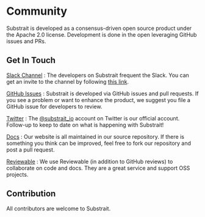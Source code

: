 # Community

Substrait is developed as a consensus-driven open source product under the Apache 2.0
license. Development is done in the open leveraging GitHub issues and PRs.

## Get In Touch

[Slack Channel]({{versions.slackinvitelink}})
: The developers on Substrait frequent the Slack. You can get an
  invite to the channel by following [this link]({{versions.slackinvitelink}}).

[GitHub Issues](https://github.com/substrait-io/substrait/issues)
: Substrait is developed via GitHub issues and pull requests. If you see a problem
  or want to enhance the product, we suggest you file a GitHub issue for developers to
  review.

[Twitter](https://twitter.com/substrait_io)
: The [@substrait_io](https://twitter.com/substrait_io) account on Twitter is our official account. Follow-up to keep
  to date on what is happening with Substrait!

[Docs](https://github.com/substrait-io/substrait/tree/main/site/docs)
: Our website is all maintained in our source repository. If there is something you think
  can be improved, feel free to fork our repository and post a pull request.

[Reviewable](https://reviewable.io/)
: We use Reviewable (in addition to GitHub reviews) to collaborate on code and docs. They are
  a great service and support OSS projects.

## Contribution

All contributors are welcome to Substrait.
